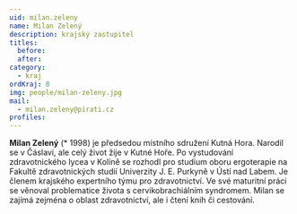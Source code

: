 ```yaml
---
uid: milan.zeleny
name: Milan Zelený
description: krajský zastupitel
titles:
  before: 
  after:
category:
  - kraj
ordKraj: 8
img: people/milan-zeleny.jpg
mail:
  - milan.zeleny@pirati.cz
profiles:
---
```


**Milan Zelený** (* 1998) je předsedou místního sdružení Kutná Hora. Narodil se v Čáslavi, ale celý život žije v Kutné Hoře. Po vystudování zdravotnického lycea v Kolíně se rozhodl pro studium oboru ergoterapie na Fakultě zdravotnických studií Univerzity J. E. Purkyně v Ústí nad Labem. Je členem krajského expertního týmu pro zdravotnictví. Ve své maturitní práci se věnoval problematice života s cervikobrachiálním syndromem. Milan se zajímá zejména o oblast zdravotnictví, ale i čtení knih či cestování.
